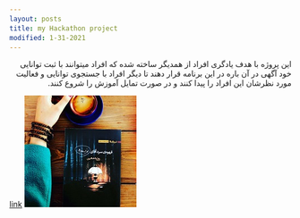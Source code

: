 ```yaml
---
layout: posts
title: my Hackathon project 
modified: 1-31-2021
---
```











<div dir="rtl">
این پروژه با هدف یادگری افراد از همدیگر ساخته شده که افراد میتوانند با ثبت توانایی خود آگهی در آن باره در این برنامه قرار دهند تا دیگر افراد با جستجوی توانایی و فعالیت مورد نظرشان این افراد را پیدا کنند و در صورت تمایل آموزش را شروع کنند.

</div>



[link](http://99522212.pythonanywhere.com/blog/modernform/)
![alt text](../assets/images/2.jpg "Picture")
